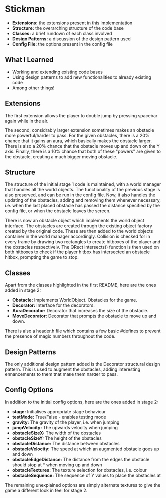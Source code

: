 # Stickman
* **Extensions:** the extensions present in this implementation
* **Structure:** the overarching structure of the code base
* **Classes:** a brief rundown of each class involved
* **Design Patterns:** a discussion of the design pattern used
* **Config File:** the options present in the config file

## What I Learned
- Working and extending existing code bases
- Using design patterns to add new functionalities to already existing code
- Among other things!

## Extensions
The first extension allows the player to double jump by pressing spacebar
again while in the air.

The second, considrably larger extension sometimes makes an obstacle more
powerful/harder to pass. For the given obstacles, there is a 20% chance that it
gains an aura, which basically makes the obstacle larger. There is also a 20% chance
that the obstacle moves up and down on the Y axis. Finally, there is a 10% chance
that both of these "powers" are given to the obstacle, creating a much bigger
moving obstacle.

## Structure
The structure of the initial stage 1 code is maintained, with a world manager that
handles all the world objects. The functionality of the previous stage is also preserved,
and can be run in the config file. Now, it also handles the updating of the obstacles,
adding and removing them whenever necessary, i.e. when the last placed obstacle
has passed the distance specified by the config file, or when the obstacle leaves
the screen.

There is now an obstacle object which implements the world object interface. The
obstacles are created through the existing object factory created by the original code.
These are then added to the world objects container in the world manager accordingly.
Collision is checked for in every frame by drawing two rectangles to create
hitboxes of the player and the obstacles respectively. The QRect intersects() function
is then used on both hitboxes to check if the player hitbox has intersected an
obstacle hitbox, prompting the game to stop.

## Classes
Apart from the classes highlighted in the first README, here are the ones added in stage 2:

* **Obstacle:** Implements WorldObject. Obstacles for the game.
* **Decorator:** Interface for the decorators.
* **AuraDecorator:** Decorator that increases the size of the obstacle.
* **MoveDecorator:** Decorator that prompts the obstacle to move up and down.

There is also a header.h file which contains a few basic #defines to prevent
the presence of magic numbers throughout the code.

## Design Patterns
The only additional design pattern added is the Decorator structural design pattern.
This is used to augment the obstacles, adding interesting enhancements to them
that make them harder to pass.

## Config Options
In addition to the initial config options, here are the ones added in stage 2:

* **stage:** Initialises appropriate stage behaviour
* **testMode:** True/False - enables testing mode
* **gravity:** The gravity of the player, i.e. when jumping
* **jumpVelocity:** The upwards velocity when jumping
* **obstacleSizeX:** The width of the obstacles
* **obstacleSizeY:** The height of the obstacles
* **obstacleDistance:** The distance between obstacles
* **obstacleVelocity:** The speed at which an augmented obstacle goes up and down
* **obstacleEdgeDistance:** The distance from the edges the obstacle should stop at
						 *  when moving up and down
* **obstacleTextures:** The texture selection for obstacles, i.e. colour
* **obstacleSequence:** The sequence of Y values to place the obstacles at


The remaining unexplained options are simply alternate textures to give the game a different
look in feel for stage 2.
